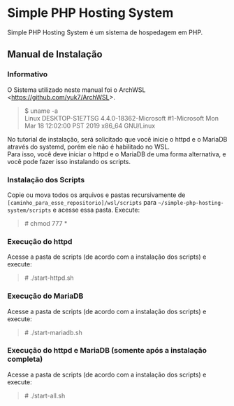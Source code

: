 # Simple PHP Hosting System

Simple PHP Hosting System é um sistema de hospedagem em PHP.

## Manual de Instalação

### Informativo

O Sistema utilizado neste manual foi o ArchWSL \<<https://github.com/yuk7/ArchWSL>\>.

> $ uname -a\
Linux DESKTOP-S1E7TSG 4.4.0-18362-Microsoft #1-Microsoft Mon Mar 18 12:02:00 PST 2019 x86_64 GNU/Linux

No tutorial de instalação, será solicitado que você inicie o httpd e o MariaDB através do systemd, porém ele não é habilitado no WSL.\
Para isso, você deve iniciar o httpd e o MariaDB de uma forma alternativa, e você pode fazer isso instalando os scripts.

### Instalação dos Scripts

Copie ou mova todos os arquivos e pastas recursivamente de `[caminho_para_esse_repositorio]/wsl/scripts` para `~/simple-php-hosting-system/scripts` e acesse essa pasta.
Execute:
> \# chmod 777 *

### Execução do httpd

Acesse a pasta de scripts (de acordo com a instalação dos scripts) e execute:
> \# ./start-httpd.sh

### Execução do MariaDB

Acesse a pasta de scripts (de acordo com a instalação dos scripts) e execute:
> \# ./start-mariadb.sh


### Execução do httpd e MariaDB (somente após a instalação completa)

Acesse a pasta de scripts (de acordo com a instalação dos scripts) e execute:
> \# ./start-all.sh

